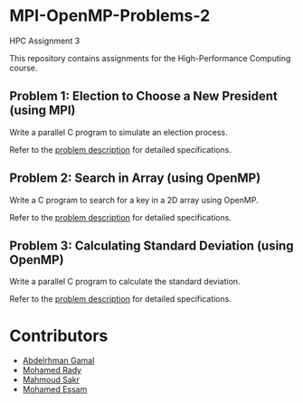 # MPI-OpenMP-Problems-2
HPC Assignment 3

This repository contains assignments for the High-Performance Computing course.

## Problem 1: Election to Choose a New President (using MPI)
Write a parallel C program to simulate an election process. 

Refer to the [problem description](./Problem-Descriptions/problem1.md) for detailed specifications.

## Problem 2: Search in Array (using OpenMP)
Write a C program to search for a key in a 2D array using OpenMP. 

Refer to the [problem description](./Problem-Descriptions/problem2.md) for detailed specifications.

## Problem 3: Calculating Standard Deviation (using OpenMP)
Write a parallel C program to calculate the standard deviation. 

Refer to the [problem description](./Problem-Descriptions/problem3.md) for detailed specifications.

# Contributors

* [Abdelrhman Gamal](https://github.com/Gamal72)
* [Mohamed Rady](https://github.com/MohamedRadyA)
* [Mahmoud Sakr](...)
* [Mohamed Essam](https://github.com/MohamedEssam71)
